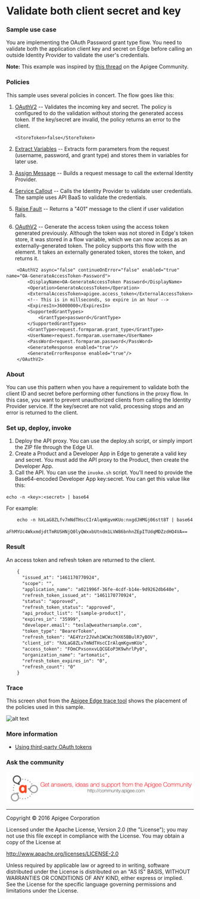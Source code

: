 # Validate both client secret and key

### Sample use case

You are implementing the OAuth Password grant type flow. You need to validate both the application client key and secret on Edge before calling an outside Identity Provider to validate the user's credentials.   

**Note:** This example was inspired by [this thread](https://community.apigee.com/questions/20774/validating-both-client-id-and-secret.html) on the Apigee Community. 

### Policies 

This sample uses several policies in concert. The flow goes like this:

1. [OAuthV2](http://docs.apigee.com/api-services/content/oauthv2-policy) -- Validates the incoming key and secret. The policy is configured to do the validation without storing the generated access token. If the key/secret are invalid, the policy returns an error to the client. 

    `<StoreToken>false</StoreToken>`

2. [Extract Variables](http://docs.apigee.com/api-services/reference/extract-variables-policy) -- Extracts form parameters from the request (username, password, and grant type) and stores them in variables for later use.
3. [Assign Message](http://docs.apigee.com/api-services/reference/assign-message-policy) -- Builds a request message to call the external Identity Provider. 
4. [Service Callout](http://docs.apigee.com/api-services/reference/service-callout-policy) -- Calls the Identity Provider to validate user credentials. The sample uses API BaaS to validate the credentials. 
5. [Raise Fault](http://docs.apigee.com/api-services/reference/raise-fault-policy) -- Returns a "401" message to the client if user validation fails.
6. [OAuthV2](http://docs.apigee.com/api-services/content/oauthv2-policy) -- Generate the access token using the access token generated previously. Although the token was not stored in Edge's token store, it was stored in a flow variable, which we can now access as an externally-generated token. The policy supports this flow with the <ExternalAccessToken> element. It takes an externally generated token, stores the token, and returns it. 

```
    <OAuthV2 async="false" continueOnError="false" enabled="true" name="OA-GenerateAccessToken-Password">
        <DisplayName>OA-GenerateAccessToken Password</DisplayName>
        <Operation>GenerateAccessToken</Operation>
        <ExternalAccessToken>apigee.access_token</ExternalAccessToken>
        <!-- This is in millseconds, so expire in an hour -->
        <ExpiresIn>36000000</ExpiresIn>
        <SupportedGrantTypes>
            <GrantType>password</GrantType>
        </SupportedGrantTypes>
        <GrantType>request.formparam.grant_type</GrantType>
        <UserName>request.formparam.username</UserName>
        <PassWord>request.formparam.password</PassWord>
        <GenerateResponse enabled="true"/>
        <GenerateErrorResponse enabled="true"/>
    </OAuthV2>
```
 

### About

You can use this pattern when you have a requirement to validate both the client ID and secret before performing other functions in the proxy flow. In this case, you want to prevent unauthorized clients from calling the Identity Provider service. If the key/secret are not valid, processing stops and an error is returned to the client.  

### Set up, deploy, invoke

1. Deploy the API proxy. You can use the deploy.sh script, or simply import the ZIP file through the Edge UI.
2. Create a Product and a Developer App in Edge to generate a valid key and secret. You must add the API proxy to the Product, then create the Developer App. 
3. Call the API. You can use the `invoke.sh` script. You'll need to provide the Base64-encoded Developer App key:secret. You can get this value like this:

`echo -n <key>:<secret> | base64`

For example:

```
    echo -n hXLaG8ZLfv7mNdTHscCIrAlqmKgvmKUo:nxgdJHMGj06stt8T | base64
    aFhMYUc4WkxmdjdtTmRUSHNjQ0lyQWxxbUtndm1LVW86bnhnZEpITUdqMDZzdHQ4VA==
```


### Result

An access token and refresh token are returned to the client. 

```
    {
      "issued_at": "1461170770924",
      "scope": "",
      "application_name": "a021996f-36fe-4cdf-b14e-9d9262db640e",
      "refresh_token_issued_at": "1461170770924",
      "status": "approved",
      "refresh_token_status": "approved",
      "api_product_list": "[sample-product]",
      "expires_in": "35999",
      "developer.email": "tesla@weathersample.com",
      "token_type": "BearerToken",
      "refresh_token": "AE4Yzr2JVwh1WCWz7HX65BBulR7yBOV",
      "client_id": "hXLaG8ZLv7mNdTHscCIrAlqmKgvmKUo",
      "access_token": "FOmCPxsonxvLQCGEoP3K9whrlPy0",
      "organization_name": "artomatic",
      "refresh_token_expires_in": "0",
      "refresh_count": "0"
    }
```

### Trace

This screen shot from the [Apigee Edge trace tool](http://apigee.com/docs/api-services/content/using-trace-tool-0) shows the placement of the policies used in this sample. 

![alt text](../../images/oauth-validate-key-secret.png)

### More information

* [Using third-party OAuth tokens](http://docs.apigee.com/api-services/content/use-third-party-oauth-system)


### Ask the community

[![alt text](../../images/apigee-community.png "Apigee Community is a great place to ask questions and find answers about developing API proxies. ")](https://community.apigee.com?via=github)

---

Copyright © 2016 Apigee Corporation

Licensed under the Apache License, Version 2.0 (the "License"); you may not use
this file except in compliance with the License. You may obtain a copy
of the License at

http://www.apache.org/licenses/LICENSE-2.0

Unless required by applicable law or agreed to in writing, software
distributed under the License is distributed on an "AS IS" BASIS,
WITHOUT WARRANTIES OR CONDITIONS OF ANY KIND, either express or implied.
See the License for the specific language governing permissions and
limitations under the License.
